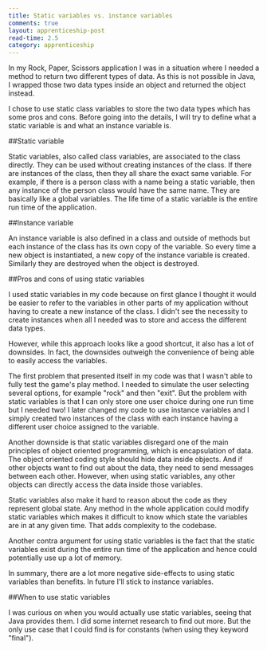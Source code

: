 ```yaml
---
title: Static variables vs. instance variables
comments: true
layout: apprenticeship-post
read-time: 2.5
category: apprenticeship
---
```


In my Rock, Paper, Scissors application I was in a situation where I needed a method to return two different types of data. As this is not possible in Java, I wrapped those two data types inside an object and returned the object instead.

<!--break-->

I chose to use static class variables to store the two data types which has some pros and cons. Before going into the details, I will try to define what a static variable is and what an instance variable is.

##Static variable

Static variables, also called class variables, are associated to the class directly. They can be used without creating instances of the class. If there are instances of the class, then they all share the exact same variable. For example, if there is a person class with a name being a static variable, then any instance of the person class would have the same name. They are basically like a global variables. The life time of a static variable is the entire run time of the application.

##Instance variable

An instance variable is also defined in a class and outside of methods but each instance of the class has its own copy of the variable. So every time a new object is instantiated, a new copy of the instance variable is created. Similarly they are destroyed when the object is destroyed.


##Pros and cons of using static variables

I used static variables in my code because on first glance I thought it would be easier to refer to the variables in other parts of my application without having to create a new instance of the class. I didn't see the necessity to create instances when all I needed was to store and access the different data types.

However, while this approach looks like a good shortcut, it also has a lot of downsides. In fact, the downsides outweigh the convenience of being able to easily access the variables.

The first problem that presented itself in my code was that I wasn't able to fully test the game's play method. I needed to simulate the user selecting several options, for example "rock" and then "exit". But the problem with static variables is that I can only store one user choice during one run time but I needed two! I later changed my code to use instance variables and I simply created two instances of the class with each instance having a different user choice assigned to the variable.

Another downside is that static variables disregard one of the main principles of object oriented programming, which is encapsulation of data. The object oriented coding style should hide data inside objects. And if other objects want to find out about the data, they need to send messages between each other. However, when using static variables, any other objects can directly access the data inside those variables.

Static variables also make it hard to reason about the code as they represent global state. Any method in the whole application could modify static variables which makes it difficult to know which state the variables are in at any given time. That adds complexity to the codebase.

Another contra argument for using static variables is the fact that the static variables exist during the entire run time of the application and hence could potentially use up a lot of memory. 

In summary, there are a lot more negative side-effects to using static variables than benefits. In future I'll stick to instance variables. 

##When to use static variables

I was curious on when you would actually use static variables, seeing that Java provides them. I did some internet research to find out more. But the only use case that I could find is for constants (when using they keyword "final").




